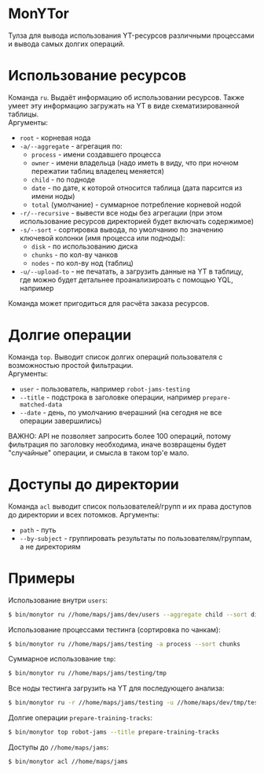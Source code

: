 MonYTor
===

Тулза для вывода использования YT-ресурсов различными процессами и вывода самых долгих операций.

Использование ресурсов
===

Команда `ru`. Выдаёт информацию об использовании ресурсов. Также умеет эту информацию загружать на YT в виде схематизированной таблицы.<br>
Аргументы:
* `root` - корневая нода
* `-a/--aggregate` - агрегация по:
    * `process` - имени создавшего процесса
    * `owner` - имени владельца (надо иметь в виду, что при ночном пережатии таблиц владелец меняется)
    * `child` - по подноде
    * `date` - по дате, к которой относится таблица (дата парсится из имени ноды)
    * `total` (умолчание) - суммарное потребление корневой нодой
* `-r/--recursive` - вывести все ноды без агрегации (при этом использование ресурсов директорией будет включать содержимое)
* `-s/--sort` - сортировка вывода, по умолчанию по значению ключевой колонки (имя процесса или подноды):
    * `disk` - по использованию диска
    * `chunks` - по кол-ву чанков
    * `nodes` - по кол-ву нод (таблиц)
* `-u/--upload-to` - не печатать, а загрузить данные на YT в таблицу, где можно будет детальнее проанализироать с помощью YQL, например

Команда может пригодиться для расчёта заказа ресурсов.

Долгие операции
===

Команда `top`. Выводит список долгих операций пользователя с возможностью простой фильтрации.<br>
Аргументы:
* `user` - пользователь, например `robot-jams-testing`
* `--title` - подстрока в заголовке операции, например `prepare-matched-data`
* `--date` - день, по умолчанию вчерашний (на сегодня не все операции завершились)

ВАЖНО: API не позволяет запросить более 100 операций, потому фильтрация по заголовку необходима, иначе возвращены будет "случайные" операции, и смысла в таком top'е мало.

Доступы до директории
===

Команда `acl` выводит список пользователей/групп и их права доступов до директории и всех потомков.
Аргументы:
* `path` - путь
* `--by-subject` - группировать результаты по пользователям/группам, а не директориям

Примеры
===

Использование внутри `users`:
```bash
$ bin/monytor ru //home/maps/jams/dev/users --aggregate child --sort disk
```

Использование процессами тестинга (сортировка по чанкам):
```bash
$ bin/monytor ru //home/maps/jams/testing -a process --sort chunks
```

Суммарное использование `tmp`:
```bash
$ bin/monytor ru //home/maps/jams/testing/tmp
```

Все ноды тестинга загрузить на YT для последующего анализа:
```bash
$ bin/monytor ru -r //home/maps/jams/testing -u //home/maps/dev/tmp/testing-usage
```

Долгие операции `prepare-training-tracks`:
```bash
$ bin/monytor top robot-jams --title prepare-training-tracks
```

Доступы до `//home/maps/jams`:
```bash
$ bin/monytor acl //home/maps/jams
```
